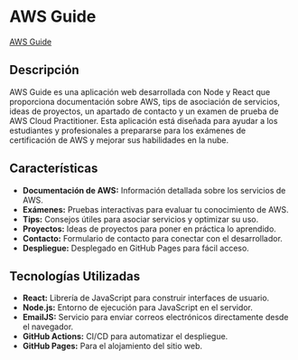 # AWS Guide

[AWS Guide](https://javieralmeida30.github.io/AWSGuide/)

## Descripción

AWS Guide es una aplicación web desarrollada con Node y React que proporciona documentación sobre AWS, tips de asociación de servicios, ideas de proyectos, un apartado de contacto y un examen de prueba de AWS Cloud Practitioner. Esta aplicación está diseñada para ayudar a los estudiantes y profesionales a prepararse para los exámenes de certificación de AWS y mejorar sus habilidades en la nube.

## Características

- **Documentación de AWS:** Información detallada sobre los servicios de AWS.
- **Exámenes:** Pruebas interactivas para evaluar tu conocimiento de AWS.
- **Tips:** Consejos útiles para asociar servicios y optimizar su uso.
- **Proyectos:** Ideas de proyectos para poner en práctica lo aprendido.
- **Contacto:** Formulario de contacto para conectar con el desarrollador.
- **Despliegue:** Desplegado en GitHub Pages para fácil acceso.

## Tecnologías Utilizadas

- **React:** Librería de JavaScript para construir interfaces de usuario.
- **Node.js:** Entorno de ejecución para JavaScript en el servidor.
- **EmailJS:** Servicio para enviar correos electrónicos directamente desde el navegador.
- **GitHub Actions:** CI/CD para automatizar el despliegue.
- **GitHub Pages:** Para el alojamiento del sitio web.